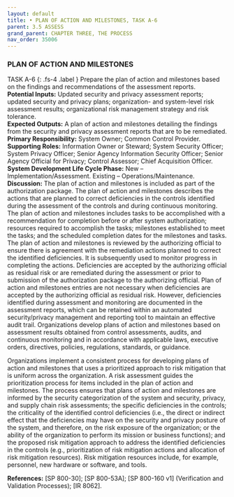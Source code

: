 ```yaml
---
layout: default
title: • PLAN OF ACTION AND MILESTONES, TASK A-6 
parent: 3.5 ASSESS 
grand_parent: CHAPTER THREE, THE PROCESS
nav_order: 35006
---
```


### PLAN OF ACTION AND MILESTONES 
TASK A-6
{: .fs-4 .label }
Prepare the plan of action and milestones based on the findings and recommendations of the assessment reports.  
**Potential Inputs:** Updated security and privacy assessment reports; updated security and privacy plans; organization- and system-level risk assessment results; organizational risk management strategy and risk tolerance.  
**Expected Outputs:** A plan of action and milestones detailing the findings from the security and privacy assessment reports that are to be remediated.  
**Primary Responsibility:** System Owner; Common Control Provider.  
**Supporting Roles:** Information Owner or Steward; System Security Officer; System Privacy Officer; Senior Agency Information Security Officer; Senior Agency Official for Privacy; Control Assessor; Chief Acquisition Officer.  
**System Development Life Cycle Phase:** New – Implementation/Assessment. Existing – Operations/Maintenance.  
**Discussion:** The plan of action and milestones is included as part of the authorization package. The plan of action and milestones describes the actions that are planned to correct deficiencies in the controls identified during the assessment of the controls and during continuous monitoring. The plan of action and milestones includes tasks to be accomplished with a recommendation for completion before or after system authorization; resources required to accomplish the tasks; milestones established to meet the tasks; and the scheduled completion dates for the milestones and tasks. The plan of action and milestones is reviewed by the authorizing official to ensure there is agreement with the remediation actions planned to correct the identified deficiencies. It is subsequently used to monitor progress in completing the actions. Deficiencies are accepted by the authorizing official as residual risk or are remediated during the assessment or prior to submission of the authorization package to the authorizing official. Plan of action and milestones entries are not necessary when deficiencies are accepted by the authorizing official as residual risk. However, deficiencies identified during assessment and monitoring are documented in the assessment reports, which can be retained within an automated security/privacy management and reporting tool to maintain an effective audit trail. Organizations develop plans of action and milestones based on assessment results obtained from control assessments, audits, and continuous monitoring and in accordance with applicable laws, executive orders, directives, policies, regulations, standards, or guidance. 

Organizations implement a consistent process for developing plans of action and milestones that uses a prioritized approach to risk mitigation that is uniform across the organization. A risk assessment guides the prioritization process for items included in the plan of action and milestones. The process ensures that plans of action and milestones are informed by the security categorization of the system and security, privacy, and supply chain risk assessments; the specific deficiencies in the controls; the criticality of the identified control deficiencies (i.e., the direct or indirect effect that the deficiencies may have on the security and privacy posture of the system, and therefore, on the risk exposure of the organization; or the ability of the organization to perform its mission or business functions); and the proposed risk mitigation approach to address the identified deficiencies in the controls (e.g., prioritization of risk mitigation actions and allocation of risk mitigation resources). Risk mitigation resources include, for example, personnel, new hardware or software, and tools.  

**References:** [SP 800-30]; [SP 800-53A]; [SP 800-160 v1] (Verification and Validation Processes); [IR 8062]. 
